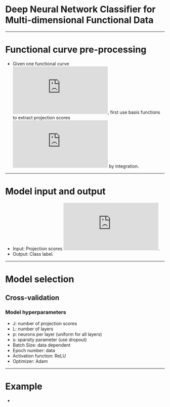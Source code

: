 # Deep Neural Network Classifier for Multi-dimensional Functional Data
------------------------------------------------

# Functional curve pre-processing
- Given one functional curve ![first equation](https://latex.codecogs.com/gif.latex?X%28t%29), first use basis functions to extract projection scores ![second equation](https://latex.codecogs.com/gif.latex?%5Cxi_1%2C%20%5Cxi_2%2C%20%5Cldots) by integration.
-------------------------------------------------------

# Model input and output
- Input: Projection scores ![xi](https://latex.codecogs.com/gif.latex?%5Cxi_1%2C%20%5Cxi_2%2C%20%5Cldots%2C%20%5Cxi_J).
- Output: Class label.
-------------------------------------------------------------

# Model selection
## Cross-validation 
### Model hyperparameters 
- J: number of projection scores
- L: number of layers
- p: neurons per layer (uniform for all layers)
- s: sparsity parameter (use dropout)
- Batch Size: data dependent
- Epoch number: data 
- Activation function: ReLU
- Optimizer: Adam 
-------------------------------------------------------------

# Example
- 
